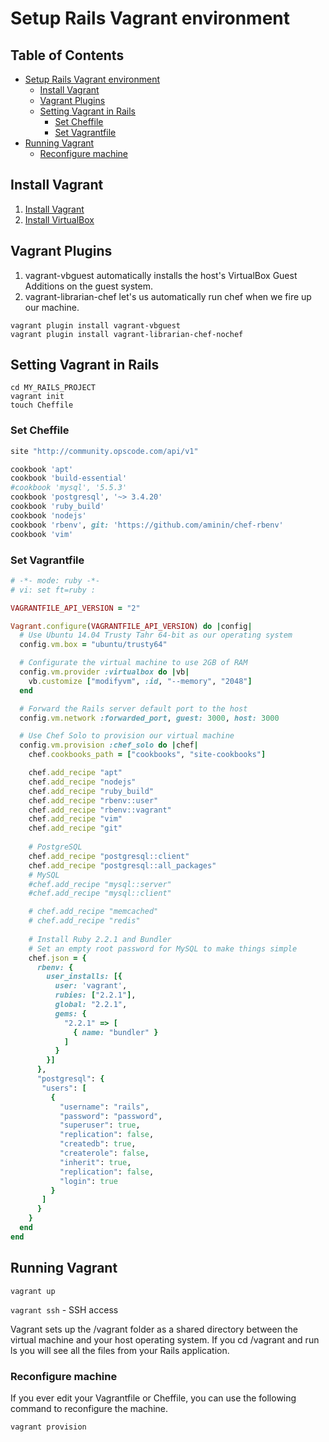 # Setup Rails Vagrant environment

## Table of Contents

* [Setup Rails Vagrant environment](#setup-rails-vagrant-environment)
  * [Install Vagrant](#install-vagrant)
  * [Vagrant Plugins](#vagrant-plugins)
  * [Setting Vagrant in Rails](#setting-vagrant-in-rails)
    * [Set Cheffile](#set-cheffile)
    * [Set Vagrantfile](#set-vagrantfile)
* [Running Vagrant](#running-vagrant)
  * [Reconfigure machine](#reconfigure-machine)

## Install Vagrant

1. [Install Vagrant](http://www.vagrantup.com/downloads.html)
1. [Install VirtualBox](https://www.virtualbox.org/wiki/Downloads)

## Vagrant Plugins

1. vagrant-vbguest automatically installs the host's VirtualBox Guest Additions on the guest system.
1. vagrant-librarian-chef let's us automatically run chef when we fire up our machine.

```
vagrant plugin install vagrant-vbguest
vagrant plugin install vagrant-librarian-chef-nochef
```

## Setting Vagrant in Rails

```
cd MY_RAILS_PROJECT
vagrant init
touch Cheffile
```

### Set Cheffile

```ruby
site "http://community.opscode.com/api/v1"

cookbook 'apt'
cookbook 'build-essential'
#cookbook 'mysql', '5.5.3'
cookbook 'postgresql', '~> 3.4.20'
cookbook 'ruby_build'
cookbook 'nodejs'
cookbook 'rbenv', git: 'https://github.com/aminin/chef-rbenv'
cookbook 'vim'
```

### Set Vagrantfile

```ruby
# -*- mode: ruby -*-
# vi: set ft=ruby :

VAGRANTFILE_API_VERSION = "2"

Vagrant.configure(VAGRANTFILE_API_VERSION) do |config|
  # Use Ubuntu 14.04 Trusty Tahr 64-bit as our operating system
  config.vm.box = "ubuntu/trusty64"

  # Configurate the virtual machine to use 2GB of RAM
  config.vm.provider :virtualbox do |vb|
    vb.customize ["modifyvm", :id, "--memory", "2048"]
  end

  # Forward the Rails server default port to the host
  config.vm.network :forwarded_port, guest: 3000, host: 3000

  # Use Chef Solo to provision our virtual machine
  config.vm.provision :chef_solo do |chef|
    chef.cookbooks_path = ["cookbooks", "site-cookbooks"]

    chef.add_recipe "apt"
    chef.add_recipe "nodejs"
    chef.add_recipe "ruby_build"
    chef.add_recipe "rbenv::user"
    chef.add_recipe "rbenv::vagrant"
    chef.add_recipe "vim"
    chef.add_recipe "git"
    
    # PostgreSQL 
    chef.add_recipe "postgresql::client"
    chef.add_recipe "postgresql::all_packages"
    # MySQL
    #chef.add_recipe "mysql::server"
    #chef.add_recipe "mysql::client"

    # chef.add_recipe "memcached"
    # chef.add_recipe "redis"
    
    # Install Ruby 2.2.1 and Bundler
    # Set an empty root password for MySQL to make things simple
    chef.json = {
      rbenv: {
        user_installs: [{
          user: 'vagrant',
          rubies: ["2.2.1"],
          global: "2.2.1",
          gems: {
            "2.2.1" => [
              { name: "bundler" }
            ]
          }
        }]
      },
      "postgresql": {
       "users": [
         {
           "username": "rails",
           "password": "password",
           "superuser": true,
           "replication": false,
           "createdb": true,
           "createrole": false,
           "inherit": true,
           "replication": false,
           "login": true
         }
       ]
      }
    }
  end
end
```

## Running Vagrant

`vagrant up`

`vagrant ssh` - SSH access

Vagrant sets up the /vagrant folder as a shared directory between the virtual machine and your host operating system. If you cd /vagrant and run ls you will see all the files from your Rails application.

### Reconfigure machine

If you ever edit your Vagrantfile or Cheffile, you can use the following command to reconfigure the machine.

`vagrant provision`
